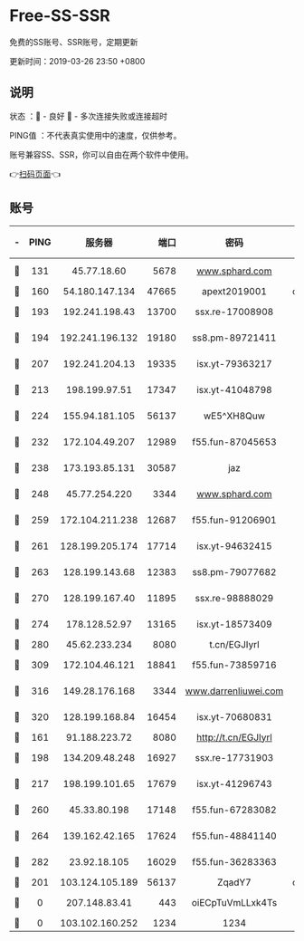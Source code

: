 # Free-SS-SSR

免费的SS账号、SSR账号，定期更新

更新时间：2019-03-26 23:50 +0800

## 说明

状态     ：🙂 - 良好 🙁 - 多次连接失败或连接超时

PING值   ：不代表真实使用中的速度，仅供参考。

账号兼容SS、SSR，你可以自由在两个软件中使用。

👉[扫码页面](https://liesauer.github.io/Free-SS-SSR/)👈

## 账号

|-|PING|服务器|端口|密码|加密方式|区域|
|:----:|:----:|:-----:|-----:|:----:|:----:|:----:|
|🙂|131|45.77.18.60|5678|www.sphard.com|aes-256-cfb|JP|
|🙂|160|54.180.147.134|47665|apext2019001|chacha20|KR|
|🙂|193|192.241.198.43|13700|ssx.re-17008908|aes-256-cfb|US|
|🙂|194|192.241.196.132|19180|ss8.pm-89721411|aes-256-cfb|US|
|🙂|207|192.241.204.13|19335|isx.yt-79363217|aes-256-cfb|US|
|🙂|213|198.199.97.51|17347|isx.yt-41048798|aes-256-cfb|US|
|🙂|224|155.94.181.105|56137|wE5^XH8Quw|aes-256-cfb|US|
|🙂|232|172.104.49.207|12989|f55.fun-87045653|aes-256-cfb|SG|
|🙂|238|173.193.85.131|30587|jaz|aes-256-cfb|US|
|🙂|248|45.77.254.220|3344|www.sphard.com|aes-256-cfb|SG|
|🙂|259|172.104.211.238|12687|f55.fun-91206901|aes-256-cfb|US|
|🙂|261|128.199.205.174|17714|isx.yt-94632415|aes-256-cfb|SG|
|🙂|263|128.199.143.68|12383|ss8.pm-79077682|aes-256-cfb|SG|
|🙂|270|128.199.167.40|11895|ssx.re-98888029|aes-256-cfb|SG|
|🙂|274|178.128.52.97|13165|isx.yt-18573409|aes-256-cfb|SG|
|🙂|280|45.62.233.234|8080|t.cn/EGJIyrl|rc4-md5|CA|
|🙂|309|172.104.46.121|18841|f55.fun-73859716|aes-256-cfb|SG|
|🙂|316|149.28.176.168|3344|www.darrenliuwei.com|aes-256-cfb|AU|
|🙂|320|128.199.168.84|16454|isx.yt-70680831|aes-256-cfb|SG|
|🙂|161|91.188.223.72|8080|http://t.cn/EGJIyrl|rc4-md5|RU|
|🙂|198|134.209.48.248|16927|ssx.re-17731903|aes-256-cfb|US|
|🙂|217|198.199.101.65|17679|isx.yt-41296743|aes-256-cfb|US|
|🙂|260|45.33.80.198|17148|f55.fun-67283082|aes-256-cfb|US|
|🙂|264|139.162.42.165|17624|f55.fun-48841140|aes-256-cfb|SG|
|🙂|282|23.92.18.105|16029|f55.fun-36283363|aes-256-cfb|US|
|🙁|201|103.124.105.189|56137|ZqadY7|chacha20|US|
|🙁|0|207.148.83.41|443|oiECpTuVmLLxk4Ts|aes-256-cfb|AU|
|🙁|0|103.102.160.252|1234|1234|rc4-md5|JP|
